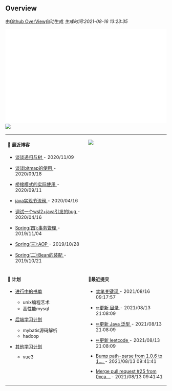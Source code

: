 
## Overview

由[Github OverView](https://github.com/0xcaffebabe/0xcaffebabe)自动生成 _生成时间:2021-08-16 13:23:35_

![](https://raw.githubusercontent.com/0xcaffebabe/github-stats/master/generated/overview.svg)![](https://github-readme-stats.vercel.app/api/top-langs/?username=0xcaffebabe&layout=compact&langs_count=8)

<table>

<tr>
<td valign="top" width="50%">

#### 📖 最近博客


* <a href="https://0xcaffebabe.github.io/%E7%AE%97%E6%B3%95/2020/11/09/%E8%B0%88%E8%B0%88%E9%80%92%E5%BD%92%E4%B8%8E%E6%A0%91.html" target="_blank"> 谈谈递归与树 </a> - 2020/11/09 

    
* <a href="https://0xcaffebabe.github.io/%E7%AE%97%E6%B3%95/2020/09/18/%E8%B0%88%E8%B0%88bitmap%E7%9A%84%E4%BD%BF%E7%94%A8.html" target="_blank"> 谈谈bitmap的使用 </a> - 2020/09/18 

    
* <a href="https://0xcaffebabe.github.io/%E8%AE%BE%E8%AE%A1%E6%A8%A1%E5%BC%8F/2020/09/11/%E6%A1%A5%E6%8E%A5%E6%A8%A1%E5%BC%8F%E7%9A%84%E5%AE%9E%E9%99%85%E4%BD%BF%E7%94%A8.html" target="_blank"> 桥接模式的实际使用 </a> - 2020/09/11 

    
* <a href="https://0xcaffebabe.github.io/java/2020/04/16/JAVA%E5%AE%9E%E7%8E%B0%E8%8A%82%E6%B5%81%E9%98%80.html" target="_blank"> java实现节流阀 </a> - 2020/04/16 

    
* <a href="https://0xcaffebabe.github.io/%E6%97%A5%E5%B8%B8/2020/04/16/%E8%B0%83%E8%AF%95%E4%B8%80%E4%B8%AAwsl2+java%E5%BC%95%E5%8F%91%E7%9A%84bug.html" target="_blank"> 调试一个wsl2+java引发的bug </a> - 2020/04/16 

    
* <a href="https://0xcaffebabe.github.io/spring/2019/11/04/Spring-%E5%9B%9B-%E4%BA%8B%E5%8A%A1%E7%AE%A1%E7%90%86.html" target="_blank"> Spring(四):事务管理 </a> - 2019/11/04 

    
* <a href="https://0xcaffebabe.github.io/spring/2019/10/28/Spring(%E4%B8%89)-AOP.html" target="_blank"> Spring(三):AOP </a> - 2019/10/28 

    
* <a href="https://0xcaffebabe.github.io/spring/2019/10/21/Spring(%E4%BA%8C)-Bean%E7%9A%84%E8%A3%85%E9%85%8D.html" target="_blank"> Spring(二):Bean的装配 </a> - 2019/10/21 

        

</td>

<td valign="top" width="50%">

![](https://github-readme-stats.vercel.app/api/wakatime?username=0xcaffebabe)

</td>

</tr>

<tr>

<td valign="top" width="50%">

#### 📝 计划

- [进行中的书单](https://github.com/users/0xcaffebabe/projects/4)
  - unix编程艺术
  - 高性能mysql


- [后端学习计划](https://github.com/users/0xcaffebabe/projects/1)
  - mybatis源码解析
  - hadoop


- [其他学习计划](https://github.com/users/0xcaffebabe/projects/3)
  - vue3


<td>

#### 🌴最近提交


  * <a href="https://github.com/0xcaffebabe/zbq-bot/commit/200bab9056b947e3e76188e28a94c1187b53bb9e" target="_blank"> 卖笔关键词 </a> - 2021/08/16 09:17:57 

    
  * <a href="https://github.com/0xcaffebabe/note/commit/77e43d62d2b4e436bcc228b23297211c2a80646a" target="_blank"> ✏更新 目录 </a> - 2021/08/13 21:08:09 

    
  * <a href="https://github.com/0xcaffebabe/note/commit/3216f07659fcd9b30affce1a7bedfa4f0f359013" target="_blank"> ✏更新 Java 泛型 </a> - 2021/08/13 21:08:09 

    
  * <a href="https://github.com/0xcaffebabe/note/commit/6bff57ec717b3b46da33afc8c9c295571c00f9a3" target="_blank"> ✏更新 leetcode </a> - 2021/08/13 21:08:09 

    
  * <a href="https://github.com/0xcaffebabe/blb/commit/32f20bd7add6428ff9bcd0b2e925c245c953ba2c" target="_blank"> Bump path-parse from 1.0.6 to 1.... </a> - 2021/08/13 09:41:41 

    
  * <a href="https://github.com/0xcaffebabe/blb/commit/c7a2dc2c15295947154c0b217dc3162c1b4c016d" target="_blank"> Merge pull request #25 from 0xca... </a> - 2021/08/13 09:41:41 

    

</td>

</tr>

</table>
